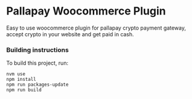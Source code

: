 # Pallapay Woocommerce Plugin

Easy to use woocommerce plugin for pallapay crypto payment gateway, accept crypto in your website and get paid in cash.

### Building instructions

To build this project, run: 

```
nvm use
npm install
npm run packages-update
npm run build
```
